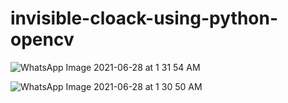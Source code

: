 # invisible-cloack-using-python-opencv 

![WhatsApp Image 2021-06-28 at 1 31 54 AM](https://user-images.githubusercontent.com/47170879/123557926-4020b280-d7b1-11eb-8f91-541beac18ab9.jpeg)


![WhatsApp Image 2021-06-28 at 1 30 50 AM](https://user-images.githubusercontent.com/47170879/123557929-4151df80-d7b1-11eb-9602-891637b9f79c.jpeg)

